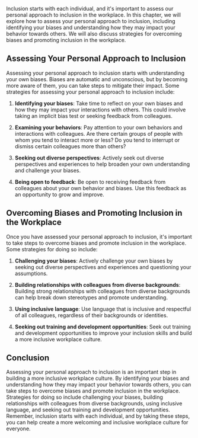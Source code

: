 
Inclusion starts with each individual, and it's important to assess our personal approach to inclusion in the workplace. In this chapter, we will explore how to assess your personal approach to inclusion, including identifying your biases and understanding how they may impact your behavior towards others. We will also discuss strategies for overcoming biases and promoting inclusion in the workplace.

Assessing Your Personal Approach to Inclusion
---------------------------------------------

Assessing your personal approach to inclusion starts with understanding your own biases. Biases are automatic and unconscious, but by becoming more aware of them, you can take steps to mitigate their impact. Some strategies for assessing your personal approach to inclusion include:

1. **Identifying your biases**: Take time to reflect on your own biases and how they may impact your interactions with others. This could involve taking an implicit bias test or seeking feedback from colleagues.

2. **Examining your behaviors**: Pay attention to your own behaviors and interactions with colleagues. Are there certain groups of people with whom you tend to interact more or less? Do you tend to interrupt or dismiss certain colleagues more than others?

3. **Seeking out diverse perspectives**: Actively seek out diverse perspectives and experiences to help broaden your own understanding and challenge your biases.

4. **Being open to feedback**: Be open to receiving feedback from colleagues about your own behavior and biases. Use this feedback as an opportunity to grow and improve.

Overcoming Biases and Promoting Inclusion in the Workplace
----------------------------------------------------------

Once you have assessed your personal approach to inclusion, it's important to take steps to overcome biases and promote inclusion in the workplace. Some strategies for doing so include:

1. **Challenging your biases**: Actively challenge your own biases by seeking out diverse perspectives and experiences and questioning your assumptions.

2. **Building relationships with colleagues from diverse backgrounds**: Building strong relationships with colleagues from diverse backgrounds can help break down stereotypes and promote understanding.

3. **Using inclusive language**: Use language that is inclusive and respectful of all colleagues, regardless of their backgrounds or identities.

4. **Seeking out training and development opportunities**: Seek out training and development opportunities to improve your inclusion skills and build a more inclusive workplace culture.

Conclusion
----------

Assessing your personal approach to inclusion is an important step in building a more inclusive workplace culture. By identifying your biases and understanding how they may impact your behavior towards others, you can take steps to overcome biases and promote inclusion in the workplace. Strategies for doing so include challenging your biases, building relationships with colleagues from diverse backgrounds, using inclusive language, and seeking out training and development opportunities. Remember, inclusion starts with each individual, and by taking these steps, you can help create a more welcoming and inclusive workplace culture for everyone.
